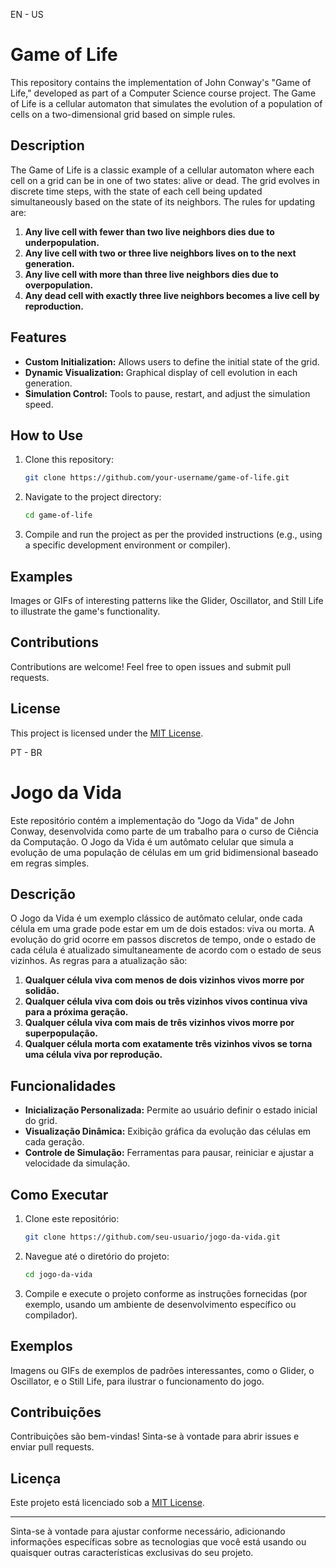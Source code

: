 EN - US
# Game of Life

This repository contains the implementation of John Conway's "Game of Life," developed as part of a Computer Science course project. The Game of Life is a cellular automaton that simulates the evolution of a population of cells on a two-dimensional grid based on simple rules.

## Description

The Game of Life is a classic example of a cellular automaton where each cell on a grid can be in one of two states: alive or dead. The grid evolves in discrete time steps, with the state of each cell being updated simultaneously based on the state of its neighbors. The rules for updating are:

1. **Any live cell with fewer than two live neighbors dies due to underpopulation.**
2. **Any live cell with two or three live neighbors lives on to the next generation.**
3. **Any live cell with more than three live neighbors dies due to overpopulation.**
4. **Any dead cell with exactly three live neighbors becomes a live cell by reproduction.**

## Features

- **Custom Initialization:** Allows users to define the initial state of the grid.
- **Dynamic Visualization:** Graphical display of cell evolution in each generation.
- **Simulation Control:** Tools to pause, restart, and adjust the simulation speed.

## How to Use

1. Clone this repository:
   ```sh
   git clone https://github.com/your-username/game-of-life.git
   ```

2. Navigate to the project directory:
   ```sh
   cd game-of-life
   ```

3. Compile and run the project as per the provided instructions (e.g., using a specific development environment or compiler).

## Examples

Images or GIFs of interesting patterns like the Glider, Oscillator, and Still Life to illustrate the game's functionality.

## Contributions

Contributions are welcome! Feel free to open issues and submit pull requests.

## License

This project is licensed under the [MIT License](LICENSE).


PT - BR
# Jogo da Vida

Este repositório contém a implementação do "Jogo da Vida" de John Conway, desenvolvida como parte de um trabalho para o curso de Ciência da Computação. O Jogo da Vida é um autômato celular que simula a evolução de uma população de células em um grid bidimensional baseado em regras simples.

## Descrição

O Jogo da Vida é um exemplo clássico de autômato celular, onde cada célula em uma grade pode estar em um de dois estados: viva ou morta. A evolução do grid ocorre em passos discretos de tempo, onde o estado de cada célula é atualizado simultaneamente de acordo com o estado de seus vizinhos. As regras para a atualização são:

1. **Qualquer célula viva com menos de dois vizinhos vivos morre por solidão.**
2. **Qualquer célula viva com dois ou três vizinhos vivos continua viva para a próxima geração.**
3. **Qualquer célula viva com mais de três vizinhos vivos morre por superpopulação.**
4. **Qualquer célula morta com exatamente três vizinhos vivos se torna uma célula viva por reprodução.**

## Funcionalidades

- **Inicialização Personalizada:** Permite ao usuário definir o estado inicial do grid.
- **Visualização Dinâmica:** Exibição gráfica da evolução das células em cada geração.
- **Controle de Simulação:** Ferramentas para pausar, reiniciar e ajustar a velocidade da simulação.

## Como Executar

1. Clone este repositório:
   ```sh
   git clone https://github.com/seu-usuario/jogo-da-vida.git
   ```

2. Navegue até o diretório do projeto:
   ```sh
   cd jogo-da-vida
   ```

3. Compile e execute o projeto conforme as instruções fornecidas (por exemplo, usando um ambiente de desenvolvimento específico ou compilador).

## Exemplos

Imagens ou GIFs de exemplos de padrões interessantes, como o Glider, o Oscillator, e o Still Life, para ilustrar o funcionamento do jogo.

## Contribuições

Contribuições são bem-vindas! Sinta-se à vontade para abrir issues e enviar pull requests.

## Licença

Este projeto está licenciado sob a [MIT License](LICENSE).

---

Sinta-se à vontade para ajustar conforme necessário, adicionando informações específicas sobre as tecnologias que você está usando ou quaisquer outras características exclusivas do seu projeto.
